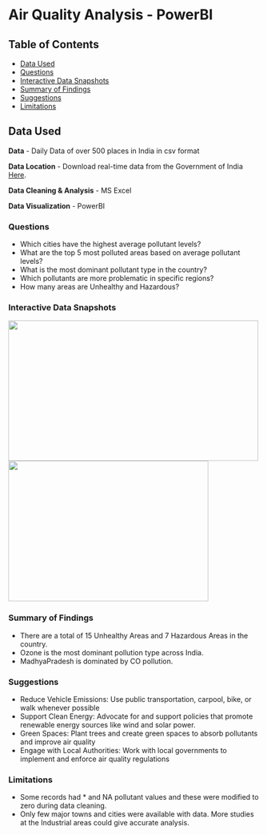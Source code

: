 # Air Quality Analysis - PowerBI
## Table of Contents

- [Data Used](#ProjectOverview)
- [Questions](#Questions)
- [Interactive Data Snapshots](#PowerBIDashboardSnapshots)
- [Summary of Findings](#Summary)
- [Suggestions](#Suggestions)
- [Limitations](#Limitations)

## Data Used

**Data** - Daily Data of over 500 places in India in csv format

**Data Location** - Download real-time data from the Government of India <a href="https://www.data.gov.in/resource/real-time-air-quality-index-various-locations" target="_blank">Here</a>.

**Data Cleaning & Analysis** - MS Excel

**Data Visualization** - PowerBI

### Questions

  - Which cities have the highest average pollutant levels?
  - What are the top 5 most polluted areas based on average pollutant levels?
  - What is the most dominant pollutant type in the country?
  - Which pollutants are more problematic in specific regions?
  - How many areas are Unhealthy and Hazardous?
    
### Interactive Data Snapshots
<img src="https://github.com/user-attachments/assets/9588ec09-3904-4112-8dd2-fb4172db820f" width="500" height="280">

<img src="https://github.com/user-attachments/assets/0239406f-2d77-4143-a093-45ec7f7be05f" width="400" height="280">

### Summary of Findings

 - There are a total of 15 Unhealthy Areas and 7 Hazardous Areas in the country.
 - Ozone is the most dominant pollution type across India.
 - MadhyaPradesh is dominated by CO pollution.
   
### Suggestions

 - Reduce Vehicle Emissions: Use public transportation, carpool, bike, or walk whenever possible
 - Support Clean Energy: Advocate for and support policies that promote renewable energy sources like wind and solar power.
 - Green Spaces: Plant trees and create green spaces to absorb pollutants and improve air quality
 - Engage with Local Authorities: Work with local governments to implement and enforce air quality regulations

### Limitations

- Some records had * and NA pollutant values and these were modified to zero during data cleaning.
- Only few major towns and cities were available with data. More studies at the Industrial areas could give accurate analysis.

<!--
![image](https://github.com/user-attachments/assets/0239406f-2d77-4143-a093-45ec7f7be05f) 
--!>
